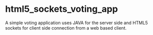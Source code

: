 html5_sockets_voting_app
========================

A simple voting application uses JAVA for the server side and HTML5 sockets for client side connection from a web based client.
